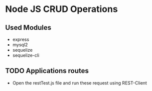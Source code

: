 # Node JS CRUD Operations

## Used Modules

- express
- mysql2
- sequelize
- sequelize-cli

## TODO Applications routes

- Open the restTest.js file and run these request using REST-Client